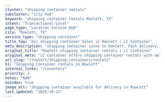 ```yaml
---
cluster: "shipping container rentals"
subcluster: "city hub"
keyword: "shipping container rentals Rowlett, TX"
intent: "Transactional-Local"
page_type: "Location Service Hub"
city: "Rowlett, TX"
service_type: "shipping container"
title_tag: "Gsj shipping container Sales in Rowlett | LC Container"
meta_description: "shipping container sales in Rowlett. Fast delivery, competitive pricing. Serving shipping containers area. Quote ID: ZDA. Call (214) 524-4168 for your free quote today."
original_title: "Rowlett shipping container rentals | LC Container"
original_meta: "LC Container offers shipping container rentals with delivery in Rowlett, TX. Local. Fast quotes. Since 2003."
url_slug: "/rowlett/shipping-containers/rentals"
h1: "Shipping Container rentals in Rowlett"
internal_links: "/inventory"
priority: 3
notes: "NaN"
noindex: true
image_alt: "shipping container available for delivery in Rowlett"
last_updated: "2025-10-21"
---
```


<!-- TODO: Add unique city/inventory copy, images, and internal links here. -->
